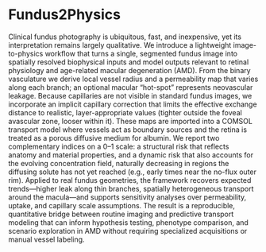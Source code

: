 # Fundus2Physics
Clinical fundus photography is ubiquitous, fast, and inexpensive, yet its interpretation remains largely qualitative. We introduce a lightweight image-to-physics workflow that turns a single, segmented fundus image into spatially resolved biophysical inputs and model outputs relevant to retinal physiology and age-related macular degeneration (AMD). From the binary vasculature we derive local vessel radius and a permeability map that varies along each branch; an optional macular “hot-spot” represents neovascular leakage. Because capillaries are not visible in standard fundus images, we incorporate an implicit capillary correction that limits the effective exchange distance to realistic, layer-appropriate values (tighter outside the foveal avascular zone, looser within it). These maps are imported into a COMSOL transport model where vessels act as boundary sources and the retina is treated as a porous diffusive medium for albumin. We report two complementary indices on a 0–1 scale: a structural risk that reflects anatomy and material properties, and a dynamic risk that also accounts for the evolving concentration field, naturally decreasing in regions the diffusing solute has not yet reached (e.g., early times near the no-flux outer rim). Applied to real fundus geometries, the framework recovers expected trends—higher leak along thin branches, spatially heterogeneous transport around the macula—and supports sensitivity analyses over permeability, uptake, and capillary scale assumptions. The result is a reproducible, quantitative bridge between routine imaging and predictive transport modeling that can inform hypothesis testing, phenotype comparison, and scenario exploration in AMD without requiring specialized acquisitions or manual vessel labeling.
